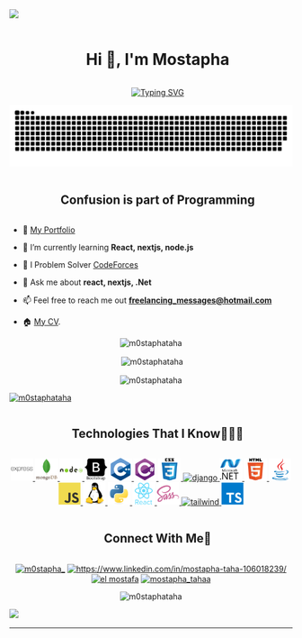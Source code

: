 
<!--horizontal divider(gradiant)-->
<img src="https://user-images.githubusercontent.com/73097560/115834477-dbab4500-a447-11eb-908a-139a6edaec5c.gif">

<!--h1 without bottom border-->
<div id="user-content-toc">
  <ul align="center">
    <summary><h1 style="display: inline-block">Hi 👋, I'm Mostapha</h1></summary>
    <p align="center">
    <div align="center">
      <a href="https://git.io/typing-svg"><img src="https://readme-typing-svg.herokuapp.com?font=Fira+Code&pause=1000&color=342FA9&random=false&width=435&lines=Sallam+3likum+W+Ra7amat+Allah+W+Barakato;Iam+Front-End+Developer;Computer+Science+Student;I+Hope+U+Enjoy+%3A)" alt="Typing SVG" /></a>
    </div>
</p>
  </ul>
</div>


<!--- snake -->
<div align="center">
  <img  src="https://github.com/1999AZZAR/1999AZZAR/blob/main/resources/img/grid-snake.svg"
       alt="snake" /></a>
</div>


<!--h2 without bottom border-->
<div id="user-content-toc">
  <ul align="center">
    <summary><h2 style="display: inline-block">Confusion is part of Programming</h2></summary>
  </ul>
</div>




<!--Intro start-->
- 💼  [My Portfolio](https://mostapha-taha.vercel.app)


- 🌱 I’m currently learning  **React, nextjs, node.js**

<!--- 🔭 I’m currently working with a team of two other individuals on this website [IEEE Website](https://ieee-front-amr-hafeez.vercel.app/)-->

- 📝 I Problem Solver [CodeForces](https://codeforces.com/profile/M0stapha_Taha?fbclid=IwAR004sf7LvOF8jF7ntKOFrMuudF9TsJPt71x17XGPsSdJ0esT45vY2eJ8io)

- 💬 Ask me about **react, nextjs, .Net**

- 📫 Feel free to reach me out **freelancing_messages@hotmail.com**

- 🏠  [My CV](https://m0staphataha.github.io/My-CV/).
<!--Intro end-->



<!--- stats & Trophy (start) -->
<p align="center">
  <!--- stats (start) -->
<div align="center">
<p><img align="center" src="https://github-readme-stats.vercel.app/api/top-langs?username=m0staphataha&show_icons=true&theme=dracula&locale=en&layout=compact" alt="m0staphataha" /></p>

<p>&nbsp;<img align="center" src="https://github-readme-stats.vercel.app/api?username=m0staphataha&show_icons=true&theme=dracula&title_color=924eb1&text_color=a670a4&bg_color=323544&locale=en" alt="m0staphataha" /></p>

<p><img align="center" src="https://github-readme-streak-stats.herokuapp.com/?user=m0staphataha&theme=dark" alt="m0staphataha" /></p>
</div>
<!--- stats (end) -->

<!--- trophy (start) -->
<div align=center>
  <a href="https://github.com/ryo-ma/github-profile-trophy" title="Go to Source">
      <p align="left"> <a href="https://github.com/ryo-ma/github-profile-trophy"><img src="https://github-profile-trophy.vercel.app/?username=m0staphataha" alt="m0staphataha" /></a> </p>
    </a>
</div>
<!--- trophy (start) -->


</p>        
<!--- stats (end) -->


<!--h1 without bottom border-->
<div id="user-content-toc">
  <ul align="center">
    <summary><h2 style="display: inline-block">Technologies That I Know👨🏻‍💻</h2></summary>
  </ul>
</div>
<!--tech stack icons-->
<p align="center">
<a href="https://expressjs.com" target="_blank" rel="noreferrer"> <img src="https://raw.githubusercontent.com/devicons/devicon/master/icons/express/express-original-wordmark.svg" alt="express" width="40" height="40"/> </a> <a href="https://www.mongodb.com/" target="_blank" rel="noreferrer"> <img src="https://raw.githubusercontent.com/devicons/devicon/master/icons/mongodb/mongodb-original-wordmark.svg" alt="mongodb" width="40" height="40"/> </a> <a href="https://nodejs.org" target="_blank" rel="noreferrer"> <img src="https://raw.githubusercontent.com/devicons/devicon/master/icons/nodejs/nodejs-original-wordmark.svg" alt="nodejs" width="40" height="40"/> </a>
<img src="https://raw.githubusercontent.com/devicons/devicon/master/icons/bootstrap/bootstrap-plain-wordmark.svg" alt="bootstrap" width="40" height="40"/> </a> <a href="https://www.w3schools.com/cpp/" target="_blank" rel="noreferrer"> <img src="https://raw.githubusercontent.com/devicons/devicon/master/icons/cplusplus/cplusplus-original.svg" alt="cplusplus" width="40" height="40"/> </a> <a href="https://www.w3schools.com/cs/" target="_blank" rel="noreferrer"> <img src="https://raw.githubusercontent.com/devicons/devicon/master/icons/csharp/csharp-original.svg" alt="csharp" width="40" height="40"/> </a> <a href="https://www.w3schools.com/css/" target="_blank" rel="noreferrer"> <img src="https://raw.githubusercontent.com/devicons/devicon/master/icons/css3/css3-original-wordmark.svg" alt="css3" width="40" height="40"/> </a> <a href="https://www.djangoproject.com/" target="_blank" rel="noreferrer"> <img src="https://cdn.worldvectorlogo.com/logos/django.svg" alt="django" width="40" height="40"/> </a> <a href="https://dotnet.microsoft.com/" target="_blank" rel="noreferrer"> <img src="https://raw.githubusercontent.com/devicons/devicon/master/icons/dot-net/dot-net-original-wordmark.svg" alt="dotnet" width="40" height="40"/> </a> <a href="https://www.w3.org/html/" target="_blank" rel="noreferrer"> <img src="https://raw.githubusercontent.com/devicons/devicon/master/icons/html5/html5-original-wordmark.svg" alt="html5" width="40" height="40"/> </a> <a href="https://www.java.com" target="_blank" rel="noreferrer"> <img src="https://raw.githubusercontent.com/devicons/devicon/master/icons/java/java-original.svg" alt="java" width="40" height="40"/> </a> <a href="https://developer.mozilla.org/en-US/docs/Web/JavaScript" target="_blank" rel="noreferrer"> <img src="https://raw.githubusercontent.com/devicons/devicon/master/icons/javascript/javascript-original.svg" alt="javascript" width="40" height="40"/> </a> <a href="https://www.linux.org/" target="_blank" rel="noreferrer"> <img src="https://raw.githubusercontent.com/devicons/devicon/master/icons/linux/linux-original.svg" alt="linux" width="40" height="40"/> </a> <a href="https://www.python.org" target="_blank" rel="noreferrer"> <img src="https://raw.githubusercontent.com/devicons/devicon/master/icons/python/python-original.svg" alt="python" width="40" height="40"/> </a> <a href="https://reactjs.org/" target="_blank" rel="noreferrer"> <img src="https://raw.githubusercontent.com/devicons/devicon/master/icons/react/react-original-wordmark.svg" alt="react" width="40" height="40"/> </a> <a href="https://sass-lang.com" target="_blank" rel="noreferrer"> <img src="https://raw.githubusercontent.com/devicons/devicon/master/icons/sass/sass-original.svg" alt="sass" width="40" height="40"/> </a> <a href="https://tailwindcss.com/" target="_blank" rel="noreferrer"> <img src="https://www.vectorlogo.zone/logos/tailwindcss/tailwindcss-icon.svg" alt="tailwind" width="40" height="40"/> </a> <a href="https://www.typescriptlang.org/" target="_blank" rel="noreferrer"> <img src="https://raw.githubusercontent.com/devicons/devicon/master/icons/typescript/typescript-original.svg" alt="typescript" width="40" height="40"/> </a> 
  <a href="https://skillicons.dev">
    
  </a>
</p>


<!-- Connect with me -->
<!--h2 without bottom border-->
<div id="user-content-toc">
  <ul align="center">
    <summary><h2 style="display: inline-block">Connect With Me🤝</h2></summary>
  </ul>
</div>

<!--icons and links-->
<p align="center">
<a href="https://twitter.com/m0stapha_" target="blank"><img align="center" src="https://raw.githubusercontent.com/rahuldkjain/github-profile-readme-generator/master/src/images/icons/Social/twitter.svg" alt="m0stapha_" height="30" width="40" /></a>
<a href="https://linkedin.com/in/https://www.linkedin.com/in/mostapha-taha-106018239/" target="blank"><img align="center" src="https://raw.githubusercontent.com/rahuldkjain/github-profile-readme-generator/master/src/images/icons/Social/linked-in-alt.svg" alt="https://www.linkedin.com/in/mostapha-taha-106018239/" height="30" width="40" /></a>
<a href="https://www.facebook.com/profile.php?id=100009001212190" target="blank"><img align="center" src="https://raw.githubusercontent.com/rahuldkjain/github-profile-readme-generator/master/src/images/icons/Social/facebook.svg" alt="el mostafa" height="30" width="40" /></a>
<a href="https://instagram.com/mostapha_tahaa" target="blank"><img align="center" src="https://raw.githubusercontent.com/rahuldkjain/github-profile-readme-generator/master/src/images/icons/Social/instagram.svg" alt="mostapha_tahaa" height="30" width="40" /></a>
</p>


<!--profile visit count-->
<div align="center">
  
<p> <img src="https://komarev.com/ghpvc/?username=m0staphataha&label=Profile%20views&color=0e75b6&style=flat" alt="m0staphataha" /> </p>
  
</div>

<!--horizontal divider(gradiant)-->
<img src="https://user-images.githubusercontent.com/73097560/115834477-dbab4500-a447-11eb-908a-139a6edaec5c.gif">

----------------------------------------------------------------------
